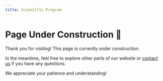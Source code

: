 ```yaml
---
title: Scientific Program
---
```


# Page Under Construction 🚧

Thank you for visiting! This page is currently under construction. 

In the meantime, feel free to explore other parts of our website or [contact us](mailto:2025@midl.io) if you have any questions.

We appreciate your patience and understanding!

